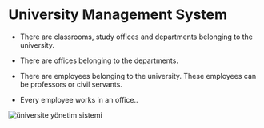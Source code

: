 # University Management System

- There are classrooms, study offices and departments belonging to the university.

- There are offices belonging to the departments.

- There are employees belonging to the university. These employees can be professors or civil servants.

- Every employee works in an office..

![üniversite yönetim sistemi](https://user-images.githubusercontent.com/72358222/176538642-385c0a92-2117-4a8c-84b5-f330b4cfed44.png)
